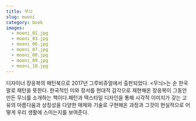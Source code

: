 ```yaml
---
title: 무늬
slug: mooni
category: book
images:
  - mooni_01.jpg
  - mooni_03.jpg
  - mooni_06.jpg
  - mooni_07.jpg
  - mooni_08.jpg
  - mooni_09.jpg
  - mooni_10.jpg
---
```


디자이너 장응복의 패턴북으로 2017년 그루비쥬얼에서 출판되었다. <무늬>는 순 한국말로 패턴을 뜻한다.
한국적인 미와 정서를 현대적 감각으로 재현해온 장응복이 그동안 만든 무늬를 소개하는 책이다.패턴과 텍스타일 디자인을 통해 시각적 이미지가 갖는 고유의 아름다움과 상징성을 다양한 매체와 기술로 구현해온 과정과 그것이 현실적으로 어떻게 우리 생활에 스미는지를 보여준다.
